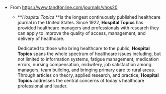- From https://www.tandfonline.com/journals/vhos20
	- ***Hospital Topics* **is the longest continuously published healthcare journal in the United States. Since 1922, **Hospital Topics** has provided healthcare managers and professionals with research they can apply to improve the quality of access, management, and delivery of healthcare.
	  
	  Dedicated to those who bring healthcare to the public, **Hospital Topics** spans the whole spectrum of healthcare issues including, but not limited to information systems, fatigue management, medication errors, nursing compensation, midwifery, job satisfaction among managers, team building, and bringing primary care to rural areas. Through articles on theory, applied research, and practice, **Hospital Topics** addresses the central concerns of today's healthcare professional and leader.